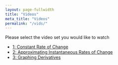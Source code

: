 ```yaml
---
layout: page-fullwidth
title: "Videos"
meta_title: "Videos"
permalink: "/vids/"
---
```


Please select the video set you would like to watch

* [1: Constant Rate of Change](croc)
* [2: Approximating Instantaneous Rates of Change](arociroc)
* [3: Graphing Derivatives](graphingderiv)
<!--* [4: Basic Derivative Rules](4)-->
<!--* [5: The Chain Rule](5)-->
<!--* [6: Optimization](6)-->
<!--* [7: Integrals from Riemann Sums](7)-->
<!--* [8: Antiderivatives](8)-->
